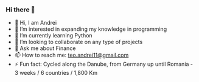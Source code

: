 ### Hi there 👋
- 👋 Hi, I am Andrei
- 👀 I’m interested in expanding my knowledge in programming
- 🌱 I’m currently learning Python
- 👯 I’m looking to collaborate on any type of projects
- 💬 Ask me about Finance
- 📫 How to reach me: teo.andrei11@gmail.com
- ⚡ Fun fact: Cycled along the Danube, from Germany up until Romania - 3 weeks / 6 countries / 1,800 Km


<!--
**AndreiTeo88/AndreiTeo88** is a ✨ _special_ ✨ repository because its `README.md` (this file) appears on your GitHub profile.

Here are some ideas to get you started:
-->
